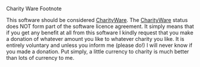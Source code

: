 Charity Ware Footnote

This software should be considered [CharityWare](http://charityware.info/).
The [CharityWare](http://charityware.info/) status does NOT form part of the software licence agreement. 
It simply means that if you get any benefit at all from this software I kindly request that you make a donation of whatever amount you like to whatever charity you like. 
It is entirely voluntary and unless you inform me (please do!) I will never know if you made a donation.
Put simply, a little currency to charity is much better than lots of currency to me.